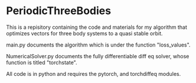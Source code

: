 # PeriodicThreeBodies
This is a repisitory containing the code and materials for my algorithm that optimizes vectors for three body systems to a quasi stable orbit.

main.py documents the algorithm which is under the function "loss_values".

NumericalSolver.py documents the fully differentiable diff eq solver, whose function is titled "torchstate". 

All code is in python and requires the pytorch, and torchdiffeq modules. 
